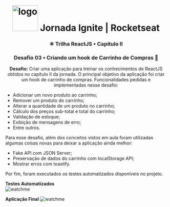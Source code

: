 <h1 align="center">
<img src="https://discover.fcamara.dev/wp-content/themes/fcamara/img/rocket/guindaste_body.png" alt="logo" width="80"> Jornada Ignite | Rocketseat
</h1>
<h3 align="center">⚛️ Trilha ReactJS • Capítulo II</h3>
<h3 align="center">Desafio 03 • Criando um hook de Carrinho de Compras 🛒</h3>
<p align="center"><b>Desafio:</b> Criar uma aplicação para treinar os conhecimentos de ReactJS obtidos no capítulo II da jornada. O principal objetivo da aplicação foi criar um hook de carrinho de compras. Funcionalidades pedidas e implementadas nesse desafio:
<ul>
  <li>Adicionar um novo produto ao carrinho;</li>
  <li>Remover um produto do carrinho;</li>
  <li>Alterar a quantidade de um produto no carrinho;</li>
  <li>Cálculo dos preços sub-total e total do carrinho;</li>
  <li>Validação de estoque;</li>
  <li>Exibição de mensagens de erro;</li>
  <li>Entre outros.</li>
</ul>
Para esse desafio, além dos conceitos vistos em aula foram utilizadas algumas coisas novas para deixar a aplicação ainda melhor:
<ul>
  <li>Fake API com JSON Server;</li>
  <li>Preservação de dados do carrinho com localStorage API;</li>
  <li>Mostrar erros com toastify.</li>
</ul>

Por fim, foram executados os testes automatizados disponíveis no projeto.

<p>
<b>Testes Automatizados</b><br>
<img src="https://github.com/narelo/assets-readme/blob/main/testes-automatizados-D03.gif?raw=true" alt="watchme">
</p>

<p>
<b>Aplicação Final</b>
<img src="https://github.com/narelo/assets-readmes/blob/main/desafio03-TRJS.gif?raw=true" alt="watchme">
</p>
